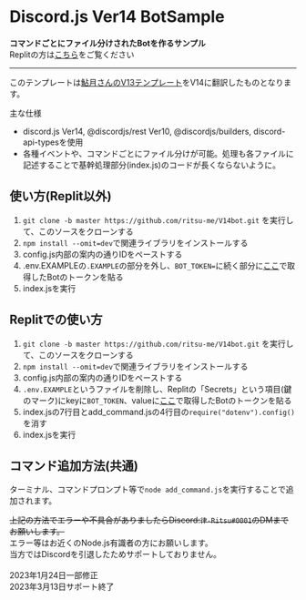 # Discord.js Ver14 BotSample<br>
**コマンドごとにファイル分けされたBotを作るサンプル**<br>
Replitの方は[こちら](https://github.com/ritsu-me/V14bot#replit%E3%81%A7%E3%81%AE%E4%BD%BF%E3%81%84%E6%96%B9)をご覧ください

---
このテンプレートは[鮎月さんのV13テンプレート](https://ayutsuki.net/introduction/discord-js-v13-replit/)をV14に翻訳したものとなります。

主な仕様

* discord.js Ver14, @discordjs/rest Ver10, @discordjs/builders, discord-api-typesを使用
* 各種イベントや、コマンドごとにファイル分けが可能。処理も各ファイルに記述することで基幹処理部分(index.js)のコードが長くならないように。

## 使い方(Replit以外)
1. `git clone -b master https://github.com/ritsu-me/V14bot.git` を実行して、このソースをクローンする
2. `npm install --omit=dev`で関連ライブラリをインストールする
3. config.js内部の案内の通りIDをペーストする
4. .env.EXAMPLEの`.EXAMPLE`の部分を外し、`BOT_TOKEN=`に続く部分に[ここ](https://discord.com/developers/applications)で取得したBotのトークンを貼る
5. index.jsを実行

## Replitでの使い方
1. `git clone -b master https://github.com/ritsu-me/V14bot.git` を実行して、このソースをクローンする
2. `npm install --omit=dev`で関連ライブラリをインストールする
3. config.js内部の案内の通りIDをペーストする
4. `.env.EXAMPLE`というファイルを削除し、Replitの「Secrets」という項目(鍵のマーク)にkeyに`BOT_TOKEN`、valueに[ここ](https://discord.com/developers/applications)で取得したBotのトークンを貼る
5. index.jsの7行目とadd_command.jsの4行目の`require("dotenv").config()`を消す
6. index.jsを実行

## コマンド追加方法(共通)
ターミナル、コマンドプロンプト等で`node add_command.js`を実行することで追加されます。

~~上記の方法でエラーや不具合がありましたらDiscord:`律-Ritsu#0001`のDMまでお願いします。~~<br>
エラー等はお近くのNode.js有識者の方にお願いします。<br>
当方ではDiscordを引退したためサポートしておりません。<br>
<br>
2023年1月24日一部修正<br>
2023年3月13日サポート終了
